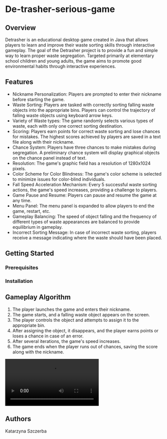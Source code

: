 # De-trasher-serious-game

## Overview
Detrasher is an educational desktop game created in Java that allows players to learn and improve their waste sorting skills through interactive gameplay. The goal of the Detrasher project is to provide a fun and simple way to learn proper waste segregation. Targeted primarily at elementary school children and young adults, the game aims to promote good environmental habits through interactive experiences.

## Features
- Nickname Personalization: Players are prompted to enter their nickname before starting the game.
- Waste Sorting: Players are tasked with correctly sorting falling waste objects into the appropriate bins. Players can control the trajectory of falling waste objects using keyboard arrow keys.
- Variety of Waste types: The game randomly selects various types of waste, each with only one correct sorting destination.
- Scoring: Players earn points for correct waste sorting and lose chances for mistakes. The highest scores achieved by players are saved in a text file along with their nickname.
- Chance System: Players have three chances to make mistakes during segregation. A preliminary chance system will display graphical objects on the chance panel instead of text.
- Resolution: The game's graphic field has a resolution of 1280x1024 pixels.
- Color Scheme for Color Blindness: The game's color scheme is selected to minimize issues for color-blind individuals.
- Fall Speed Acceleration Mechanism: Every 5 successful waste sorting actions, the game's speed increases, providing a challenge to players.
- Game Pause and Resume: Players can pause and resume the game at any time.
- Menu Panel: The menu panel is expanded to allow players to end the game, restart, etc.
- Gameplay Balancing: The speed of object falling and the frequency of different types of waste appearances are balanced to provide equilibrium in gameplay. 
- Incorrect Sorting Message: In case of incorrect waste sorting, players receive a message indicating where the waste should have been placed.


## Getting Started

### Prerequisites


### Installation


## Gameplay Algorithm

1. The player launches the game and enters their nickname.
2. The game starts, and a falling waste object appears on the screen.
3. The player controls the object and attempts to assign it to the appropriate bin.
4. After assigning the object, it disappears, and the player earns points or loses a chance in case of an error.
5. After several iterations, the game's speed increases.
6. The game ends when the player runs out of chances, saving the score along with the nickname.


![Gameplay](ReadmeImages/Detrasher.mp4)

## Authors

Katarzyna Szczerba
